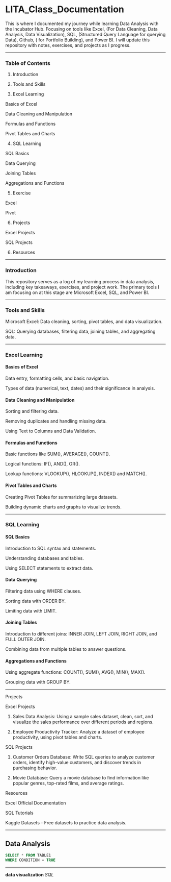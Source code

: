 # LITA_Class_Documentation
This is where I documented my journey while learning Data Analysis with the Incubator Hub. Focusing on tools like Excel, (For Data Cleaning, Data Analysis, Data Visualization), SQL, (Structured Query Language for querying Data), Github, ( for Portfolio Building), and Power BI. I will update this repository with notes, exercises, and projects as I progress.


---

### Table of Contents
1. Introduction

2. Tools and Skills

3. Excel Learning

Basics of Excel

Data Cleaning and Manipulation

Formulas and Functions

Pivot Tables and Charts

4. SQL Learning

SQL Basics

Data Querying

Joining Tables

Aggregations and Functions

5. Exercise

Excel

Pivot

6. Projects

Excel Projects

SQL Projects

6. Resources


---

### Introduction

This repository serves as a log of my learning process in data analysis, including key takeaways, exercises, and project work. The primary tools I am focusing on at this stage are Microsoft Excel, SQL, and Power BI.


---

### Tools and Skills

Microsoft Excel: Data cleaning, sorting, pivot tables, and data visualization.

SQL: Querying databases, filtering data, joining tables, and aggregating data.


---

### Excel Learning

#### Basics of Excel

Data entry, formatting cells, and basic navigation.

Types of data (numerical, text, dates) and their significance in analysis.


#### Data Cleaning and Manipulation

Sorting and filtering data.

Removing duplicates and handling missing data.

Using Text to Columns and Data Validation.


#### Formulas and Functions

Basic functions like SUM(), AVERAGE(), COUNT().

Logical functions: IF(), AND(), OR().

Lookup functions: VLOOKUP(), HLOOKUP(), INDEX() and MATCH().


#### Pivot Tables and Charts

Creating Pivot Tables for summarizing large datasets.

Building dynamic charts and graphs to visualize trends.


---

### SQL Learning

#### SQL Basics

Introduction to SQL syntax and statements.

Understanding databases and tables.

Using SELECT statements to extract data.


#### Data Querying

Filtering data using WHERE clauses.

Sorting data with ORDER BY.

Limiting data with LIMIT.


#### Joining Tables

Introduction to different joins: INNER JOIN, LEFT JOIN, RIGHT JOIN, and FULL OUTER JOIN.

Combining data from multiple tables to answer questions.


#### Aggregations and Functions

Using aggregate functions: COUNT(), SUM(), AVG(), MIN(), MAX().

Grouping data with GROUP BY.


---
Projects

Excel Projects

1. Sales Data Analysis: Using a sample sales dataset, clean, sort, and visualize the sales performance over different periods and regions.


2. Employee Productivity Tracker: Analyze a dataset of employee productivity, using pivot tables and charts.



SQL Projects

1. Customer Orders Database: Write SQL queries to analyze customer orders, identify high-value customers, and discover trends in purchasing behavior.


2. Movie Database: Query a movie database to find information like popular genres, top-rated films, and average ratings.



Resources

Excel Official Documentation

SQL Tutorials

Kaggle Datasets - Free datasets to practice data analysis.


---

## Data Analysis
```SQL
SELECT * FROM TABLE1
WHERE CONDITION = TRUE
```
---
**data visualization**
*SQL*

